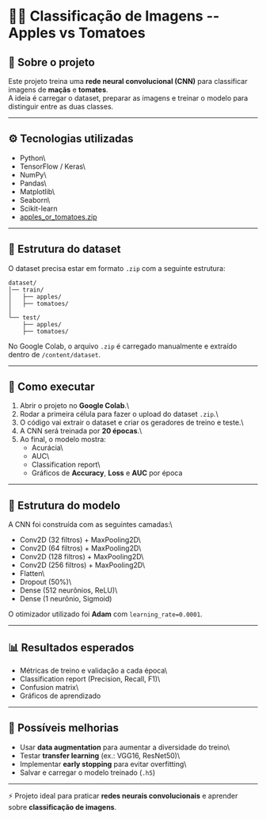 # 🍎🍅 Classificação de Imagens -- Apples vs Tomatoes

## 📌 Sobre o projeto

Este projeto treina uma **rede neural convolucional (CNN)** para
classificar imagens de **maçãs** e **tomates**.\
A ideia é carregar o dataset, preparar as imagens e treinar o modelo
para distinguir entre as duas classes.

------------------------------------------------------------------------


## ⚙️ Tecnologias utilizadas

-   Python\
-   TensorFlow / Keras\
-   NumPy\
-   Pandas\
-   Matplotlib\
-   Seaborn\
-   Scikit-learn
-   [apples_or_tomatoes.zip](https://github.com/user-attachments/files/22407491/apples_or_tomatoes.zip.zip)
------------------------------------------------------------------------

## 📂 Estrutura do dataset

O dataset precisa estar em formato `.zip` com a seguinte estrutura:

    dataset/
    │── train/
    │   ├── apples/
    │   ├── tomatoes/
    │
    └── test/
        ├── apples/
        ├── tomatoes/

No Google Colab, o arquivo `.zip` é carregado manualmente e extraído
dentro de `/content/dataset`.

------------------------------------------------------------------------

## 🚀 Como executar

1.  Abrir o projeto no **Google Colab**.\
2.  Rodar a primeira célula para fazer o upload do dataset `.zip`.\
3.  O código vai extrair o dataset e criar os geradores de treino e
    teste.\
4.  A CNN será treinada por **20 épocas**.\
5.  Ao final, o modelo mostra:
    -   Acurácia\
    -   AUC\
    -   Classification report\
    -   Gráficos de **Accuracy**, **Loss** e **AUC** por época

------------------------------------------------------------------------

## 🧠 Estrutura do modelo

A CNN foi construída com as seguintes camadas:\
- Conv2D (32 filtros) + MaxPooling2D\
- Conv2D (64 filtros) + MaxPooling2D\
- Conv2D (128 filtros) + MaxPooling2D\
- Conv2D (256 filtros) + MaxPooling2D\
- Flatten\
- Dropout (50%)\
- Dense (512 neurônios, ReLU)\
- Dense (1 neurônio, Sigmoid)

O otimizador utilizado foi **Adam** com `learning_rate=0.0001`.

------------------------------------------------------------------------

## 📊 Resultados esperados

-   Métricas de treino e validação a cada época\
-   Classification report (Precision, Recall, F1)\
-   Confusion matrix\
-   Gráficos de aprendizado

------------------------------------------------------------------------

## 🔮 Possíveis melhorias

-   Usar **data augmentation** para aumentar a diversidade do treino\
-   Testar **transfer learning** (ex.: VGG16, ResNet50)\
-   Implementar **early stopping** para evitar overfitting\
-   Salvar e carregar o modelo treinado (`.h5`)

------------------------------------------------------------------------

⚡ Projeto ideal para praticar **redes neurais convolucionais** e
aprender sobre **classificação de imagens**.
